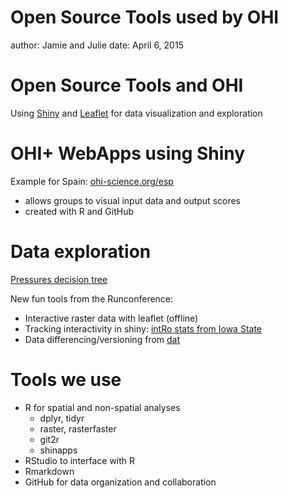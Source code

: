 Open Source Tools used by OHI
========================================================
author: Jamie and Julie
date: April 6, 2015

Open Source Tools and OHI
========================================================
Using [Shiny](http://shiny.rstudio.com/gallery/) and [Leaflet](http://rstudio.github.io/leaflet/) for data visualization and exploration



OHI+ WebApps using Shiny 
========================================================


Example for Spain: [ohi-science.org/esp](http://ohi-science.org/esp)

* allows groups to visual input data and output scores
* created with R and GitHub


Data exploration 
========================================================
[Pressures decision tree](https://jafflerbach.shinyapps.io/decision_tree/)


New fun tools from the Runconference:
- Interactive raster data with leaflet (offline)
- Tracking interactivity in shiny: [intRo stats from Iowa State](http://intro-stats.com/)
- Data differencing/versioning from [dat](http://dat-data.com/)



Tools we use
========================================================

* R for spatial and non-spatial analyses
  + dplyr, tidyr
  + raster, rasterfaster
  + git2r
  + shinapps
* RStudio to interface with R
* Rmarkdown
* GitHub for data organization and collaboration



